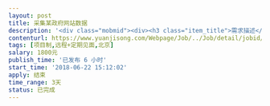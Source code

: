 ```yaml
---                
layout: post       
title: 采集某政府网站数据           
description: '<div class="mobmid"><div><h3 class="item_title">需求描述</h3><p>项目内容：采集某政府网站数据<br/> <br/>技能需求：希望拥有多年爬虫经验，能够应对常见反爬操作；使用python者更佳。<br/> <br/>合作方式：远程+定期见面.</p></div><!--info end--></div>'     
contenturl: https://www.yuanjisong.com/Webpage/Job/../Job/detail/jobid/101604      
tags: [项目制,远程+定期见面,北京]            
salary: 1800元          
publish_time: '已发布 6 小时'         
start_time: '2018-06-22 15:12:02'           
apply: 结束                   
time_range: 3天              
status: 已完成                  
---                 
```

